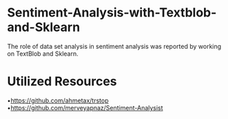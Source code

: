# Sentiment-Analysis-with-Textblob-and-Sklearn
The role of data set analysis in sentiment analysis was reported by working on TextBlob and Sklearn.
# Utilized Resources
•https://github.com/ahmetax/trstop
•https://github.com/merveyapnaz/Sentiment-Analysist

